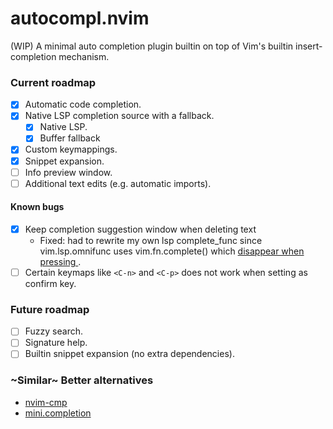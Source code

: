 # autocompl.nvim
(WIP) A minimal auto completion plugin builtin on top of Vim's builtin insert-completion mechanism.

### Current roadmap
- [x] Automatic code completion.
- [x] Native LSP completion source with a fallback.
    - [x] Native LSP.
    - [x] Buffer fallback
- [x] Custom keymappings.
- [x] Snippet expansion.
- [ ] Info preview window.
- [ ] Additional text edits (e.g. automatic imports).

#### Known bugs
- [x] Keep completion suggestion window when deleting text
    - Fixed: had to rewrite my own lsp complete_func since vim.lsp.omnifunc uses vim.fn.complete() which [disappear when pressing <BS>](https://github.com/neovim/neovim/pull/24661#issuecomment-1764712654).
- [ ] Certain keymaps like `<C-n>` and `<C-p>` does not work when setting as confirm key.

### Future roadmap
- [ ] Fuzzy search.
- [ ] Signature help.
- [ ] Builtin snippet expansion (no extra dependencies).

### ~Similar~ Better alternatives
- [nvim-cmp](https://github.com/hrsh7th/nvim-cmp)
- [mini.completion](https://github.com/echasnovski/mini.completion)
